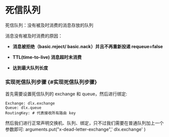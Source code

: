 # 死信队列

死信队列：没有被及时消费的消息存放的队列

消息没有被及时消费的原因：

* **消息被拒绝（basic.reject/ basic.nack）并且不再重新投递 requeue=false**

* **TTL\(time-to-live\) 消息超时未消费**

* **达到最大队列长度**

### 实现死信队列步骤 {#实现死信队列步骤}

首先需要设置死信队列的 exchange 和 queue，然后进行绑定:

```
Exchange: dlx.exchange
Queue: dlx.queue
RoutingKey: # 代表接收所有路由 key

```

然后我们进行正常声明交换机、队列、绑定，只不过我们需要在普通队列加上一个参数即可: arguments.put\("x-dead-letter-exchange",' dlx.exchange' \)


